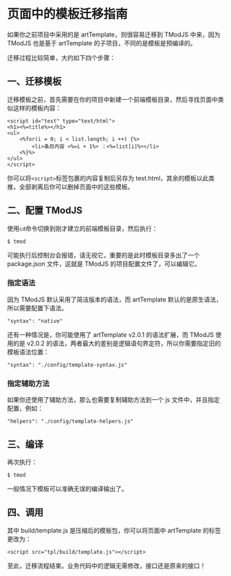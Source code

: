 # 页面中的模板迁移指南

如果你之前项目中采用的是 artTemplate，则很容易迁移到 TModJS 中来，因为 TModJS 也是基于 artTemplate 的子项目，不同的是模板是预编译的。

迁移过程比较简单，大约如下四个步骤：

##	一、迁移模板

迁移模板之前，首先需要在你的项目中新建一个前端模板目录，然后寻找页面中类似这样的模板内容：
	
```
<script id="test" type="text/html">
<h1><%=title%></h1>
<ul>
	<%for(i = 0; i < list.length; i ++) {%>
    	<li>条目内容 <%=i + 1%> ：<%=list[i]%></li>
	<%}%>
</ul>
</script>
```
	
你可以将``<script>``标签包裹的内容复制后另存为 test.html，其余的模板以此类推，全部剥离后你可以删掉页面中的这些模板。

##	二、配置 TModJS

使用``cd``命令切换到刚才建立的前端模板目录，然后执行：

```
$ tmod
```

可能执行后控制台会报错，请无视它，重要的是此时模板目录多出了一个 package.json 文件，这就是 TModJS 的项目配置文件了，可以编辑它。

###	指定语法

因为 TModJS 默认采用了简洁版本的语法，而 artTemplate 默认的是原生语法，所以需要配置下语法。

```
"syntax": "native"
```

还有一种情况是，你可能使用了 artTemplate v2.0.1 的语法扩展，而 TModJS 使用的是 v2.0.2 的语法，两者最大的差别是逻辑语句界定符，所以你需要指定旧的模板语法位置：

```
"syntax": "./config/template-syntax.js"
```

###	指定辅助方法

如果你还使用了辅助方法，那么也需要复制辅助方法到一个 js 文件中，并且指定配置，例如：

```
"helpers": "./config/template-helpers.js"
```

##	三、编译

再次执行：

```
$ tmod
```

一般情况下模板可以准确无误的编译输出了。

##	四、调用

其中 build/template.js 是压缩后的模板包，你可以将页面中 artTemplate 的标签更改为：

```
<script src="tpl/build/template.js"></script>
```

至此，迁移流程结束。业务代码中的逻辑无需修改，接口还是原来的接口！